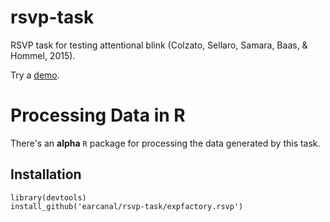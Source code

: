 # rsvp-task

RSVP task for testing attentional blink (Colzato, Sellaro, Samara, Baas, & Hommel, 2015).

Try a [demo](https://earcanal.github.io/rsvp-task/).

# Processing Data in R

There's an **alpha** `R` package for processing the data generated by this task.

## Installation

```
library(devtools)
install_github('earcanal/rsvp-task/expfactory.rsvp')
```
